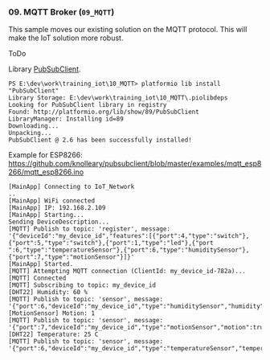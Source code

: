 ### 09. MQTT Broker (`09_MQTT`)
This sample moves our existing solution on the MQTT protocol.
This will make the IoT solution more robust.   

ToDo

Library [PubSubClient](http://platformio.org/lib/show/89/PubSubClient).

```
PS E:\dev\work\training_iot\10_MQTT> platformio lib install "PubSubClient"
Library Storage: E:\dev\work\training_iot\10_MQTT\.piolibdeps
Looking for PubSubClient library in registry
Found: http://platformio.org/lib/show/89/PubSubClient
LibraryManager: Installing id=89
Downloading...
Unpacking...
PubSubClient @ 2.6 has been successfully installed!
```

Example for ESP8266:
https://github.com/knolleary/pubsubclient/blob/master/examples/mqtt_esp8266/mqtt_esp8266.ino

```
[MainApp] Connecting to IoT_Network
..
[MainApp] WiFi connected
[MainApp] IP: 192.168.2.109
[MainApp] Starting...
Sending DeviceDescription...
[MQTT] Publish to topic: 'register', message: '{"deviceId":"my_device_id","features":[{"port":4,"type":"switch"},{"port":5,"type":"switch"},{"port":1,"type":"led"},{"port
":6,"type":"temperatureSensor"},{"port":6,"type":"humiditySensor"},{"port":7,"type":"motionSensor"}]}'
[MainApp] Started.
[MQTT] Attempting MQTT connection (ClientId: my_device_id-782a)...
[MQTT] Connected
[MQTT] Subscribing to topic: my_device_id
[DHT22] Humidity: 60 %
[MQTT] Publish to topic: 'sensor', message: '{"port":6,"deviceId":"my_device_id","type":"humiditySensor","humidity":60.70}'
[MotionSensor] Motion: 1
[MQTT] Publish to topic: 'sensor', message: '{"port":7,"deviceId":"my_device_id","type":"motionSensor","motion":true}'
[DHT22] Temperature: 25 C
[MQTT] Publish to topic: 'sensor', message: '{"port":6,"deviceId":"my_device_id","type":"temperatureSensor","temperature":25.00}'
```
